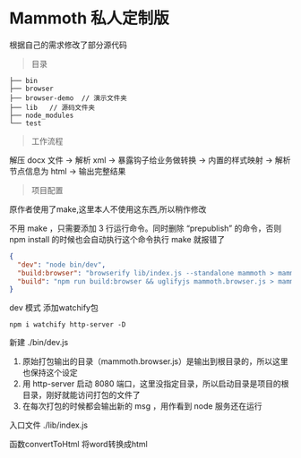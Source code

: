 # Mammoth 私人定制版

根据自己的需求修改了部分源代码

> 目录
```
├── bin  
├── browser  
├── browser-demo  // 演示文件夹
├── lib   // 源码文件夹  
├── node_modules  
└── test  
```

> 工作流程

解压 docx 文件 -> 解析 xml -> 暴露钩子给业务做转换 -> 内置的样式映射 -> 解析节点信息为 html -> 输出完整结果

> 项目配置

原作者使用了make,这里本人不使用这东西,所以稍作修改

不用 make ，只需要添加 3 行运行命令。同时删除 “prepublish” 的命令，否则 npm install 的时候也会自动执行这个命令执行 make 就报错了

```json
{
  "dev": "node bin/dev",
  "build:browser": "browserify lib/index.js --standalone mammoth > mammoth.browser.js",
  "build": "npm run build:browser && uglifyjs mammoth.browser.js > mammoth.browser.min.js"
}
```
dev 模式
添加watchify包
```
npm i watchify http-server -D
```
新建 ./bin/dev.js

1. 原始打包输出的目录（mammoth.browser.js）是输出到根目录的，所以这里也保持这个设定
2. 用 http-server 启动 8080 端口，这里没指定目录，所以启动目录是项目的根目录，刚好就能访问打包的文件了
3. 在每次打包的时候都会输出新的 msg ，用作看到 node 服务还在运行

入口文件
./lib/index.js

函数convertToHtml 将word转换成html
